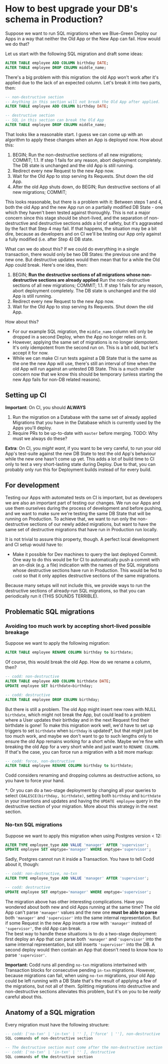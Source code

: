 # How to best upgrade your DB's schema in Production?

Suppose we want to run SQL migrations when we Blue-Green Deploy our Apps in a way that neither the Old App or the New App can fail. How would we do that?

Let us start with the following SQL migration and draft some ideas:

```sql
ALTER TABLE employee ADD COLUMN birthday DATE;
ALTER TABLE employee DROP COLUMN middle_name;
```

There's a big problem with this migration: the old App won't work after it's applied due to the lack of an expected column. Let's break it into two parts, then:

```sql
-- non-destructive section
-- Anything in this section will not break the Old App after applied.
ALTER TABLE employee ADD COLUMN birthday DATE;

-- destructive section
-- SQL in this section can break the Old App
ALTER TABLE employee DROP COLUMN middle_name;
```

That looks like a reasonable start. I guess we can come up with an algorithm to apply these changes when an App is deployed now. How about this:

1. BEGIN; Run the non-destructive sections of all new migrations; COMMIT;
   1.1. If step 1 fails for any reason, abort deployment completely. The DB state is unchanged and the old App is still running.
2. Redirect every new Request to the new App now.
3. Wait for the Old App to stop serving its Requests. Shut down the old App.
4. After the old App shuts down, do BEGIN; Run destructive sections of all new migrations; COMMIT;

This looks reasonable, but there is a problem with it: Between steps 1 and 4, both the old App and the new App run on a partially modified DB State - one which they haven't been tested against thoroughly. This is not a major concern since this stage should be short-lived, and the separation of non-destructive and destructive sections adds a lot of safety, but it's aggravated by the fact that Step 4 may fail. If that happens, the situation may be a bit dire, because as developers and on CI we'll be testing our App only against a fully modified (i.e. after Step 4) DB state.

What can we do about this? If we could do everything in a single transaction, there would only be two DB States: the previous one and the new one. But destructive updates would then mean that for a while the Old App could break. Here's one idea, then:

1. BEGIN;
   **Run the destructive sections of all migrations whose non-destructive sections are already applied**
   Run the non-destructive sections of all new migrations;
   COMMIT;
   1.1. If step 1 fails for any reason, abort deployment completely. The DB state is unchanged and the old App is still running.
2. Redirect every new Request to the new App now.
3. Wait for the Old App to stop serving its Requests. Shut down the old App.
   
How about this?

- For our example SQL migration, the `middle_name` column will only be dropped in a second Deploy, when the App no longer relies on it.
- However, applying the same set of migrations is no longer idempotent. It's only idempotent from the second run on. This is a bit odd, but let's accept it for now.
- While we can make CI run tests against a DB State that is the same as the one the new App will use, there's still an interval of time when the old App will run against an untested DB State. This is a much smaller concern now that we know this should be temporary (unless starting the new App fails for non-DB related reasons).

## Setting up CI

**Important**: On CI, you should **ALWAYS**

1. Run the migration on a Database with the same set of already applied Migrations that you have in the Database which is currently used by the Apps you'll deploy.
2. Require PRs to be up-to-date with `master` before merging.
TODO: Why must we always do these?

**Extra**: On CI, you _might want_, if you want to be very careful, to run your old App's test-suite against the new DB State to test the old App's behaviour while the new one hasn't come up yet. This adds a lot of build time to CI only to test a very short-lasting state during Deploy. Due to that, you can probably only run this for Deployment builds instead of for every build.

## For development

Testing our Apps with automated tests on CI is important, but as developers we are also an important part of testing our changes. We run our Apps and use them ourselves during the process of development and before pushing, and we want to make sure we're testing the same DB State that will be running on Production.
To achieve that, we want to run only the non-destructive sections of our newly added migrations, but want to have the same set of destructive migrations that have run in Production run locally.

It is not trivial to assure this property, though. A perfect local development and CI setup would have to:

- Make it possible for Dev machines to query the last deployed Commit. One way to do this would be for CI to automatically push a commit with an on-disk (e.g. a file) indication with the names of the SQL migrations whose destructive sections have run in Production. This would be fed to `codd` so that it only applies destructive sections of the same migrations.

Because many setups will not include this, we provide ways to run the destructive sections of already-run SQL migrations, so that you can periodically run it (THIS SOUNDS TERRIBLE).

## Problematic SQL migrations

### Avoiding too much work by accepting short-lived possible breakage

Suppose we want to apply the following migration:
```sql
ALTER TABLE employee RENAME COLUMN birthday to birthdate;
```

Of course, this would break the old App. How do we rename a column, then?

```sql
-- codd: non-destructive
ALTER TABLE employee ADD COLUMN birthdate DATE;
UPDATE employee SET birthdate=birthday;

-- codd: destructive
ALTER TABLE employee DROP COLUMN birthday;
```

But there is still a problem. The old App might insert new rows with NULL `birthdate`, which might not break the App, but could lead to a problem where a User updates their birthday and in the next Request find their birthdate is gone!
To make this migration work well, we'd have to set up triggers to set `birthdate` when `birthday` is updated*, but that might just be too much work, and maybe we don't want to go to such lengths only to ensure the old App remains working for a short while. Maybe we're fine with breaking the old App for a very short while and just want to `RENAME COLUMN`. If that's the case, you can force run a migration with a bit more markup:

```sql
-- codd: force, non-destructive
ALTER TABLE employee RENAME COLUMN birthday to birthdate;
```

Codd considers renaming and dropping columns as destructive actions, so you have to force your hand.

*: Or you can do a two-stage deployment by changing all your queries to select `COALESCE(birthday, birthdate)`, setting both `birthday` and `birthdate` in your insertions and updates and having the `UPDATE employee` query in the destructive section of your migration. More about this strategy in the next section.

### No-txn SQL migrations 

Suppose we want to apply this migration when using Postgres version < 12:

```sql
ALTER TYPE employee_type ADD VALUE 'manager' AFTER 'supervisor';
UPDATE employee SET emptype='manager' WHERE emptype='supervisor';
```

Sadly, Postgres cannot run it inside a Transaction. You have to tell Codd about it, though:

```sql
-- codd: non-destructive, no-txn
ALTER TYPE employee_type ADD VALUE 'manager' AFTER 'supervisor';

-- codd: destructive
UPDATE employee SET emptype='manager' WHERE emptype='supervisor';
```

The migration above has other interesting complications. Have you wondered about both new and old Apps running at the same time? The old App can't parse `'manager'` values and the new one **must be able to parse** both `'manager'` and `'supervisor'` into the same internal representation. But if some Request in the new App inserts a row with `'manager'` instead of `'supervisor'`, the old App can break.  
The best way to handle these situations is to do a two-stage deployment: first deploy an App that can parse both `'manager'` and `'supervisor'` into the same internal representation, but still inserts `'supervisor'` into the DB. A second deploy would then contain an App that doesn't need to know how to parse `'supervisor'`.

**Important:** Codd runs all pending `no-txn` migrations intertwined with Transaction blocks for consecutive pending `in-txn` migrations. However, because migrations can fail, when using `no-txn` migrations, your old App could be left running with a DB State that's the result of applying a few of the migrations, but not all of them. Splitting migrations into destructive and non-destructive sections alleviates this problem, but it's on you to be _really_ careful about this.

## Anatomy of a SQL migration

Every migration must have the following structure:

```sql
-- codd: ['no-txn' | 'in-txn' | '' ], ['force' | ''], non-destructive
SQL commands of non-destructive section

-- The destructive section must come after the non-destructive section and is optional
-- codd: ['no-txn' | 'in-txn' | '' ], destructive
SQL commands of the destructive section
```